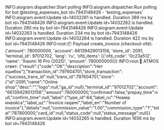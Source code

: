 INFO:aiogram.dispatcher:Start polling
INFO:aiogram.dispatcher:Run polling for bot @testing_expenses_bot id=7943148426 - 'testing_expenses'
INFO:aiogram.event:Update id=14032261 is handled. Duration 389 ms by bot id=7943148426
INFO:aiogram.event:Update id=14032262 is handled. Duration 280 ms by bot id=7943148426
INFO:aiogram.event:Update id=14032263 is handled. Duration 234 ms by bot id=7943148426
INFO:aiogram.event:Update id=14032264 is handled. Duration 422 ms by bot id=7943148426
INFO:root:📦 Payload create_invoice (checkout-ofd):
{'amount': 780000000, 'account': 66139429013156, 'store_id': 2091, 'terminal_id': 97012702, 'lang': 'ru', 'ofd_items': [{'ofd_code': '0c23a512', 'name': 'Xiaomi 16 Pro (2025)', 'amount': 780000000}]}
INFO:root:📩 ATMOS ответ: {"result":{"code":"OK","description":"Нет ошибок"},"transaction_id":797604701,"store_transaction":{"success_trans_id":null,"trans_id":797604701,"store":{"id":2091,"name":"Online shop","desc":"","logo":null,"ga_id":null},"terminal_id":"97012702","account":"66139429013156","amount":780000000,"confirmed":false,"prepay_time":null,"confirm_time":null,"label":{"type_id":64,"label_ru":"Номер инвойса","label_uz":"Invoice raqami","label_en":"Number of invoice"},"details":null,"commission_value":"1.00","commission_type":"1","total":787800000,"card_id":null,"status_code":null,"status_message":null}}
INFO:aiogram.event:Update id=14032265 is handled. Duration 1656 ms by bot id=7943148426